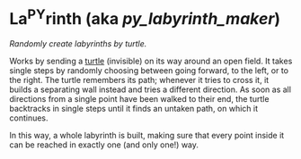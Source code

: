 # La<sup>PY</sup>rinth (aka _py_labyrinth_maker_)
_Randomly create labyrinths by turtle._

Works by sending a [turtle](https://en.wikipedia.org/wiki/Turtle_graphics) (invisible) on its way around an open field. It takes single steps by randomly choosing between going forward, to the left, or to the right. 
The turtle remembers its path; whenever it tries to cross it, it builds a separating wall instead and tries a different direction. 
As soon as all directions from a single point have been walked to their end, the turtle backtracks in single steps until it finds an untaken path, on which it continues.

In this way, a whole labyrinth is built, making sure that every point inside it can be reached in exactly one (and only one!) way.
